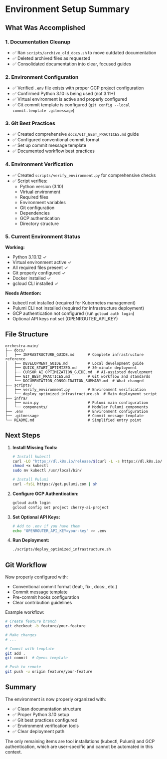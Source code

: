 # Environment Setup Summary

## What Was Accomplished

### 1. Documentation Cleanup
- ✅ Ran `scripts/archive_old_docs.sh` to move outdated documentation
- ✅ Deleted archived files as requested
- ✅ Consolidated documentation into clear, focused guides

### 2. Environment Configuration
- ✅ Verified `.env` file exists with proper GCP project configuration
- ✅ Confirmed Python 3.10 is being used (not 3.11+)
- ✅ Virtual environment is active and properly configured
- ✅ Git commit template is configured (`git config --local commit.template .gitmessage`)

### 3. Git Best Practices
- ✅ Created comprehensive `docs/GIT_BEST_PRACTICES.md` guide
- ✅ Configured conventional commit format
- ✅ Set up commit message template
- ✅ Documented workflow best practices

### 4. Environment Verification
- ✅ Created `scripts/verify_environment.py` for comprehensive checks
- ✅ Script verifies:
  - Python version (3.10)
  - Virtual environment
  - Required files
  - Environment variables
  - Git configuration
  - Dependencies
  - GCP authentication
  - Directory structure

### 5. Current Environment Status

**Working:**
- Python 3.10.12 ✓
- Virtual environment active ✓
- All required files present ✓
- Git properly configured ✓
- Docker installed ✓
- gcloud CLI installed ✓

**Needs Attention:**
- kubectl not installed (required for Kubernetes management)
- Pulumi CLI not installed (required for infrastructure deployment)
- GCP authentication not configured (run `gcloud auth login`)
- Optional API keys not set (OPENROUTER_API_KEY)

## File Structure

```
orchestra-main/
├── docs/
│   ├── INFRASTRUCTURE_GUIDE.md      # Complete infrastructure reference
│   ├── DEVELOPMENT_GUIDE.md         # Local development guide
│   ├── QUICK_START_OPTIMIZED.md     # 30-minute deployment
│   ├── CURSOR_AI_OPTIMIZATION_GUIDE.md  # AI-assisted development
│   ├── GIT_BEST_PRACTICES.md        # Git workflow and standards
│   └── DOCUMENTATION_CONSOLIDATION_SUMMARY.md  # What changed
├── scripts/
│   ├── verify_environment.py        # Environment verification
│   └── deploy_optimized_infrastructure.sh  # Main deployment script
├── infra/
│   ├── main.py                      # Pulumi main configuration
│   └── components/                  # Modular Pulumi components
├── .env                             # Environment configuration
├── .gitmessage                      # Commit message template
└── README.md                        # Simplified entry point
```

## Next Steps

1. **Install Missing Tools:**
   ```bash
   # Install kubectl
   curl -LO "https://dl.k8s.io/release/$(curl -L -s https://dl.k8s.io/release/stable.txt)/bin/linux/amd64/kubectl"
   chmod +x kubectl
   sudo mv kubectl /usr/local/bin/
   
   # Install Pulumi
   curl -fsSL https://get.pulumi.com | sh
   ```

2. **Configure GCP Authentication:**
   ```bash
   gcloud auth login
   gcloud config set project cherry-ai-project
   ```

3. **Set Optional API Keys:**
   ```bash
   # Add to .env if you have them
   echo "OPENROUTER_API_KEY=your-key" >> .env
   ```

4. **Run Deployment:**
   ```bash
   ./scripts/deploy_optimized_infrastructure.sh
   ```

## Git Workflow

Now properly configured with:
- Conventional commit format (feat:, fix:, docs:, etc.)
- Commit message template
- Pre-commit hooks configuration
- Clear contribution guidelines

Example workflow:
```bash
# Create feature branch
git checkout -b feature/your-feature

# Make changes
# ...

# Commit with template
git add .
git commit  # Opens template

# Push to remote
git push -u origin feature/your-feature
```

## Summary

The environment is now properly organized with:
- ✅ Clean documentation structure
- ✅ Proper Python 3.10 setup
- ✅ Git best practices configured
- ✅ Environment verification tools
- ✅ Clear deployment path

The only remaining items are tool installations (kubectl, Pulumi) and GCP authentication, which are user-specific and cannot be automated in this context. 